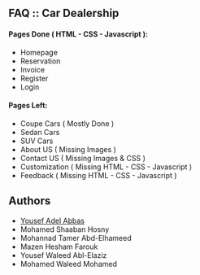 
## FAQ :: Car Dealership

#### Pages Done ( HTML - CSS - Javascript ):
- Homepage
- Reservation
- Invoice
- Register
- Login
#### Pages Left:
- Coupe Cars ( Mostly Done )
- Sedan Cars
- SUV Cars
- About US ( Missing Images )
- Contact US ( Missing Images & CSS )
- Customization ( Missing HTML - CSS - Javascript )
- Feedback ( Missing HTML - CSS - Javascript )


## Authors

- [Yousef Adel Abbas](https://www.github.com/r3medy)
- Mohamed Shaaban Hosny
- Mohannad Tamer Abd-Elhameed
- Mazen Hesham Farouk
- Yousef Waleed Abl-Elaziz
- Mohamed Waleed Mohamed
